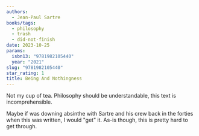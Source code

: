 ```yaml
---
authors:
  - Jean-Paul Sartre
books/tags:
  - philosophy
  - trash
  - did-not-finish
date: 2023-10-25
params:
  isbn13: "9781982105440"
  year: "2021"
slug: "9781982105440"
star_rating: 1
title: Being And Nothingness
---
```


Not my cup of tea. Philosophy should be understandable, this text is incomprehensible.

Maybe if was downing absinthe with Sartre and his crew back in the forties when this was written, I would "get" it. As-is though, this is pretty hard to get through.

<!--more-->
